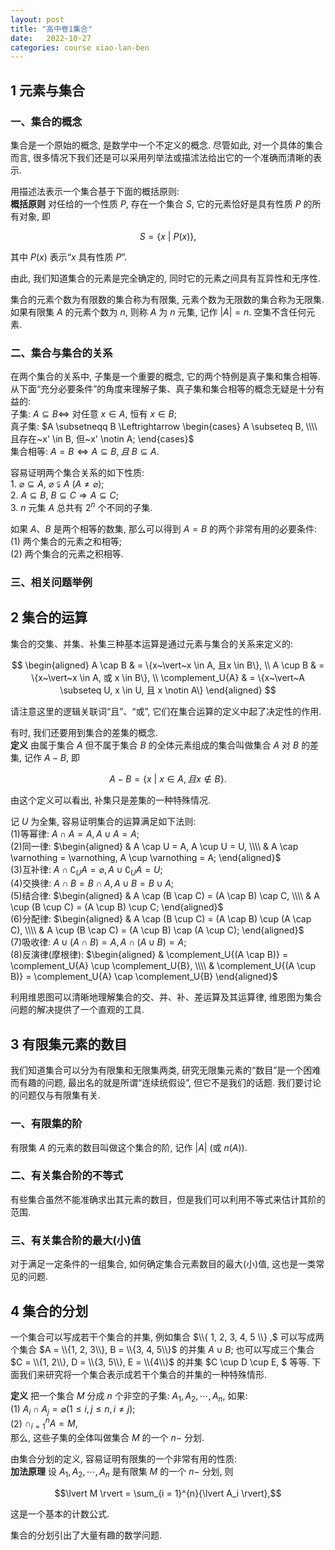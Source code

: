 ```yaml
---
layout: post
title: "高中卷1集合"
date:   2022-10-27
categories: course xiao-lan-ben
---
```


## 1 元素与集合

### 一、集合的概念

集合是一个原始的概念$,$ 是数学中一个不定义的概念$.$ 尽管如此$,$ 对一个具体的集合而言$,$ 很多情况下我们还是可以采用列举法或描沭法给出它的一个准确而清晰的表示$.$  

用描述法表示一个集合基于下面的概括原则$:$  
**概括原则** 对任给的一个性质 $P,$ 存在一个集合 $S,$ 它的元素恰好是具有性质 $P$ 的所有对象$,$ 即

$$S = \{x~\vert~P(x)\}, $$

其中 $P(x)$ 表示“$x$ 具有性质 $P$”$.$  

由此$,$ 我们知道集合的元素是完全确定的$,$ 同时它的元素之间具有互异性和无序性$.$   

集合的元素个数为有限数的集合称为有限集$,$ 元素个数为无限数的集合称为无限集$.$ 如果有限集 $A$ 的元素个数为 $n,$ 则称 $A$ 为 $n$ 元集$,$ 记作 $\vert A \vert = n.$ 空集不含任何元素$.$  

### 二、集合与集合的关系

在两个集合的关系中$,$ 子集是一个重要的概念$,$ 它的两个特例是真子集和集合相等$.$ 从下面“充分必要条件”的角度来理解子集、真子集和集合相等的概念无疑是十分有益的$:$  
子集$:$ $A \subseteq B \Leftrightarrow$ 对任意 $x \in A,$ 恒有 $x \in B;$  
真子集$:$ $A \subsetneqq B \Leftrightarrow \begin{cases} A \subseteq B, \\\\ 且存在~x' \in B, 但~x' \notin A; \end{cases}$  
集合相等$:$ $A = B \Leftrightarrow A \subseteq B, 且~B \subseteq A.$  

容易证明两个集合关系的如下性质$:$  
$1.$ $\varnothing \subseteq A,~\varnothing \subsetneqq A~(A \neq \varnothing);$  
$2.$ $A \subseteq B,~B \subseteq C \Rightarrow A \subseteq C;$  
$3.$ $n$ 元集 $A$ 总共有 $2^n$ 个不同的子集$.$  

如果 $A、B$ 是两个相等的数集$,$ 那么可以得到 $A = B$ 的两个非常有用的必要条件$:$  
$(1)$ 两个集合的元素之和相等$;$  
$(2)$ 两个集合的元素之积相等$.$  

### 三、相关问题举例

## 2 集合的运算

集合的交集、并集、补集三种基本运算是通过元素与集合的关系来定义的$:$  

$$
\begin{aligned}
    A \cap B & = \{x~\vert~x \in A, 且x \in B\}, \\
    A \cup B & = \{x~\vert~x \in A, 或 x \in B\}, \\
    \complement_U{A} & = \{x~\vert~A \subseteq U, x \in U, 且 x \notin A\}
\end{aligned}
$$

请注意这里的逻辑关联词“且”、“或”$,$ 它们在集合运算的定义中起了决定性的作用$.$  

有时$,$ 我们还要用到集合的差集的概念$.$  
**定义** 由属于集合 $A$ 但不属于集合 $B$ 的全体元素组成的集合叫做集合 $A$ 对 $B$ 的差集$,$ 记作 $A - B,$ 即  

$$A - B = \{x~\vert~x \in A, 且 x \notin B\}.$$  

由这个定义可以看出$,$ 补集只是差集的一种特殊情况$.$  

记 $U$ 为全集$,$ 容易证明集合的运算满足如下法则$:$  
$(1)$等幂律$:$ $A \cap A = A, A \cup A = A;$  
$(2)$同一律$:$ $\begin{aligned} & A \cap U = A, A \cup U = U, \\\\ & A \cap \varnothing = \varnothing, A \cup \varnothing = A; \end{aligned}$  
$(3)$互补律$:$ $A \cap \complement_U{A} = \varnothing, A \cup \complement_U{A} = U;$  
$(4)$交换律$:$ $A \cap B = B \cap A, A \cup B = B \cup A;$  
$(5)$结合律$:$ $\begin{aligned} & A \cap (B \cap C) = (A \cap B) \cap C, \\\\ & A \cup (B \cup C) = (A \cup B) \cup C; \end{aligned}$  
$(6)$分配律$:$ $\begin{aligned} & A \cap (B \cup C) = (A \cap B) \cup (A \cap C), \\\\ & A \cup (B \cap C) = (A \cup B) \cap (A \cup C); \end{aligned}$  
$(7)$吸收律$:$ $A \cup (A \cap B) = A, A \cap (A \cup B) = A;$  
$(8)$反演律(摩根律)$:$ $\begin{aligned} & \complement_U{(A \cap B)} = \complement_U{A} \cup \complement_U{B}, \\\\ & \complement_U{(A \cup B)} = \complement_U{A} \cap \complement_U{B} \end{aligned}$  

利用维恩图可以清晰地理解集合的交、并、补、差运算及其运算律$,$ 维恩图为集合问题的解决提供了一个直观的工具$.$  

## 3 有限集元素的数目

我们知道集合可以分为有限集和无限集两类$,$ 研究无限集元素的“数目”是一个困难而有趣的问题$,$ 最出名的就是所谓“连续统假设”$,$ 但它不是我们的话题$.$ 我们要讨论的问题仅与有限集有关$.$  

### 一、有限集的阶

有限集 $A$ 的元素的数目叫做这个集合的阶$,$ 记作 $\lvert A \rvert$ $($或 $n(A) ).$  

### 二、有关集合阶的不等式

有些集合虽然不能准确求出其元素的数目，但是我们可以利用不等式来估计其阶的范围$.$  

### 三、有关集合阶的最大$($小$)$值

对于满足一定条件的一组集合$,$ 如何确定集合元素数目的最大$($小$)$值$,$ 这也是一类常见的问题$.$  

## 4 集合的分划

一个集合可以写成若干个集合的并集$,$ 例如集合 $\\{ 1, 2, 3, 4, 5 \\} ,$ 可以写成两个集合 $A = \\{1, 2, 3\\}, B = \\{3, 4, 5\\}$ 的并集 $A \cup B;$ 也可以写成三个集合 $C = \\{1, 2\\}, D = \\{3, 5\\}, E = \\{4\\}$ 的并集 $C \cup D \cup E,
$ 等等$.$ 下面我们来研究将一个集合表示成若干个集合的并集的一种特殊情形$.$  

**定义** 把一个集合 $M$ 分成 $n$ 个非空的子集$:$ $A_1, A_2, \cdots, A_n,$ 如果$:$  
$(1)$ $A_i \cap A_j = \varnothing (1 \leq i, j \leq n, i \neq j);$  
$(2)$ $\cap_{i = 1}^n{A} = M,$  
那么$,$ 这些子集的全体叫做集合 $M$ 的一个 $n-$ 分划$.$  

由集合分划的定义$,$ 容易证明有限集的一个非常有用的性质$:$  
**加法原理** 设 $A_1, A_2, \cdots, A_n$ 是有限集 $M$ 的一个 $n-$ 分划$,$ 则  

$$\lvert M \rvert = \sum_{i = 1}^{n}{\lvert A_i \rvert},$$

这是一个基本的计数公式$.$  

集合的分划引出了大量有趣的数学问题$.$  